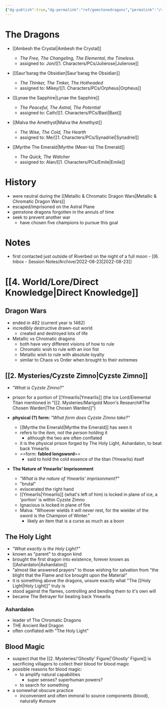 ```yaml
---
{"dg-publish":true,"dg-permalink":"ref/gemstonedragons","permalink":"/ref/gemstonedragons/","dgHomeLink":true,"dgPassFrontmatter":false}
---
```



<div class="transclusion internal-embed is-loaded"><div class="markdown-embed">

<div class="markdown-embed-title">



</div>


# The Dragons
- [[Ambesh the Crystal|Ambesh the Crystal]]
	- *The Free, The Changeling, The Elemental, the Timeless.*
	- assigned to: Jon/[[1. Characters/PCs/Julierose|Julierose]]

- [[Saur'barag the Obsidian|Saur'barag the Obsidian]]
	- *The Thinker, The Tinker, The Hotheaded*
	- assigned to: Mikey/[[1. Characters/PCs/Orpheus|Orpheus]]

- [[Lynae the Sapphire|Lynae the Sapphire]]
	- *The Peaceful, The Astral, The Potential*
	- assigned to: Cath/[[1. Characters/PCs/Bast|Bast]]

- [[Malva the Amethyst|Malva the Amethyst]]
	- *The Wise, The Cold, The Hearth*
	- assigned to: Me/[[1. Characters/PCs/Synadriel|Synadriel]]

- [[Myrthe The Emerald|Myrthe (Meer-ta) The Emerald]]
	- *The Quick, The Watcher*
	- assigned to: Alan/[[1. Characters/PCs/Emile|Emile]]

# History
- were neutral during the [[Metallic & Chromatic Dragon Wars|Metallic & Chromatic Dragon Wars]]
- escaped/imprisoned on the Astral Plane
- gemstone dragons forgotten in the annuls of time
- seek to prevent another war
	- have chosen five champions to pursue this goal

# Notes
- first contacted just outside of Riverbed on the night of a full moon - [[6. Inbox - Session Notes/Archive/2022-08-23|2022-08-23]]

# [[4. World/Lore/Direct Knowledge|Direct Knowledge]]

<div class="transclusion internal-embed is-loaded"><div class="markdown-embed">

<div class="markdown-embed-title">



</div>


## **Dragon Wars**
- ended in 482 (current year is 1482)
- incredibly destructive drawn-out world
	- created and destroyed lots of life
- Metallic vs Chromatic dragons
	- both have very different visions of  how to rule
	- Chromatic wish to rule with an iron fist
	- Metallic wish to rule with absolute loyalty
	- similar to Chaos vs Order when brought to their extremes

## **[[2. Mysteries/Cyzste Zimno|Cyzste Zimno]]**
- *"What is Cyzste Zimno?"*
- prison for a portion of [[Ymearlis|Ymearlis]] (the Ice Lord/Elemental Titan mentioned in "[[2. Mysteries/Marigold Moon's Research#The Chosen Warden|The Chosen Warden]]")
- **physical (?) form:** *"What form does Cyzste Zimno take?"*
	- [[Myrthe the Emerald|Myrthe the Emerald]] has seen it
	- refers to the *item*, not the *person* holding it
		- although the two are often conflated
	- it is the physical prison forged by The Holy Light, Ashardalon, to beat back Ymearlis
	- ==form: **fabled longsword**==
		- said to hold the cold essence of the titan (Ymearlis) itself

- **The Nature of Ymearlis' Imprisonment**
	- *"What is the nature of Ymearlis' imprisonment?"*
	- "brutal"
	- eviscerated the right hand
	- [[Ymearlis|Ymearlis]] (what's left of him) is locked in plane of ice, a 'portion' is within Cyzste Zimno
	- Ignacious is locked in plane of fire
	- Malva: "Whoever wields it will never rest, for the wielder of the sword is the Champion of Winter."
		- likely an item that is a curse as much as a boon

## **The Holy Light**
- *"What exactly is the Holy Light?"*
- known as "parent" to dragon kind
- brought the first dragon into existence, forever known as [[Ashardalon|Ashardalon]]
- "almost like answered prayers" to those wishing for salvation from "the blight that the Flame and Ice brought upon the Material"
- it is something above the dragons, unsure exactly what "The [[Holy Light|Holy Light]]" truly is
- stood against the flames, controlling and bending them to it's own will
- became The Betrayer for beating back Ymearlis

### **Ashardalon**
- leader of The Chromatic Dragons
- THE Ancient Red Dragon
- often conflated with "The Holy Light"

## **Blood Magic**
- suspect that the [[2. Mysteries/'Ghostly' Figure|'Ghostly' Figure]] is sacrificing villagers to collect their blood for blood magic
- possible reasons for blood magic:
	- to amplify natural capabilities
		- super senses? superhuman powers?
	- to search for something
- a somewhat obscure practice
	- inconvenient and often immoral to source components (blood), naturally #unsure 

</div></div>


</div></div>
